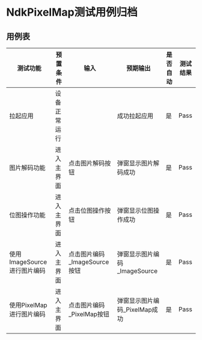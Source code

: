 # NdkPixelMap测试用例归档

## 用例表

| 测试功能                    | 预置条件     | 输入                         | 预期输出                      | 是否自动 | 测试结果 |
| --------------------------- | ------------ | ---------------------------- | ----------------------------- | -------- | -------- |
| 拉起应用                    | 设备正常运行 |                              | 成功拉起应用                  | 是       | Pass     |
| 图片解码功能                | 进入主界面   | 点击图片解码按钮             | 弹窗显示图片解码成功          | 是       | Pass     |
| 位图操作功能                | 进入主界面   | 点击位图操作按钮             | 弹窗显示位图操作成功          | 是       | Pass     |
| 使用ImageSource进行图片编码 | 进入主界面   | 点击图片编码_ImageSource按钮 | 弹窗显示图片编码_ImageSource  | 是       | Pass     |
| 使用PixelMap进行图片编码    | 进入主界面   | 点击图片编码_PixelMap按钮    | 弹窗显示图片编码_PixelMap成功 | 是       | Pass     |